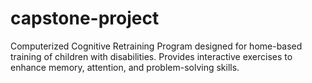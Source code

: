 # capstone-project
Computerized Cognitive Retraining Program designed for home-based training of children with disabilities. Provides interactive exercises to enhance memory, attention, and problem-solving skills.
